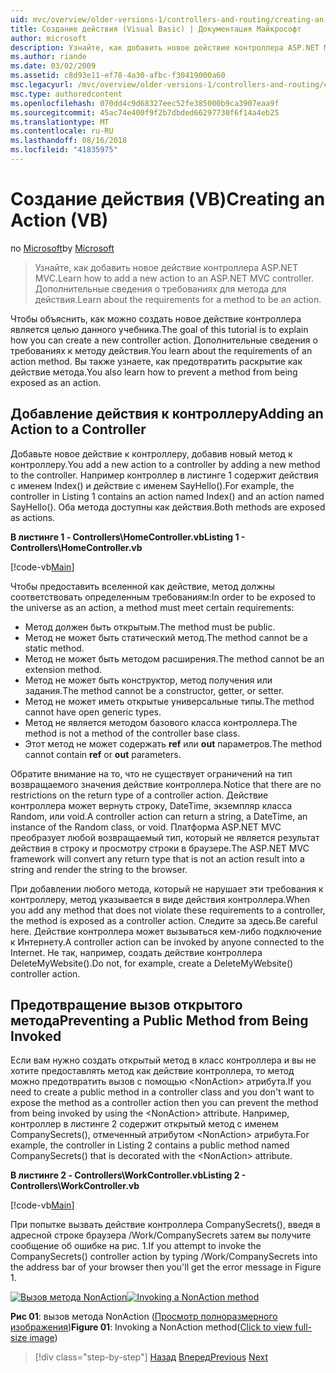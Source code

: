 ```yaml
---
uid: mvc/overview/older-versions-1/controllers-and-routing/creating-an-action-vb
title: Создание действия (Visual Basic) | Документация Майкрософт
author: microsoft
description: Узнайте, как добавить новое действие контроллера ASP.NET MVC. Дополнительные сведения о требованиях для метода для действия.
ms.author: riande
ms.date: 03/02/2009
ms.assetid: c8d93e11-ef78-4a30-afbc-f30419000a60
msc.legacyurl: /mvc/overview/older-versions-1/controllers-and-routing/creating-an-action-vb
msc.type: authoredcontent
ms.openlocfilehash: 070dd4c9d68327eec52fe385000b9ca3907eaa9f
ms.sourcegitcommit: 45ac74e400f9f2b7dbded66297730f6f14a4eb25
ms.translationtype: MT
ms.contentlocale: ru-RU
ms.lasthandoff: 08/16/2018
ms.locfileid: "41835975"
---
```

<a name="creating-an-action-vb"></a><span data-ttu-id="211dc-104">Создание действия (VB)</span><span class="sxs-lookup"><span data-stu-id="211dc-104">Creating an Action (VB)</span></span>
====================
<span data-ttu-id="211dc-105">по [Microsoft](https://github.com/microsoft)</span><span class="sxs-lookup"><span data-stu-id="211dc-105">by [Microsoft](https://github.com/microsoft)</span></span>

> <span data-ttu-id="211dc-106">Узнайте, как добавить новое действие контроллера ASP.NET MVC.</span><span class="sxs-lookup"><span data-stu-id="211dc-106">Learn how to add a new action to an ASP.NET MVC controller.</span></span> <span data-ttu-id="211dc-107">Дополнительные сведения о требованиях для метода для действия.</span><span class="sxs-lookup"><span data-stu-id="211dc-107">Learn about the requirements for a method to be an action.</span></span>


<span data-ttu-id="211dc-108">Чтобы объяснить, как можно создать новое действие контроллера является целью данного учебника.</span><span class="sxs-lookup"><span data-stu-id="211dc-108">The goal of this tutorial is to explain how you can create a new controller action.</span></span> <span data-ttu-id="211dc-109">Дополнительные сведения о требованиях к методу действия.</span><span class="sxs-lookup"><span data-stu-id="211dc-109">You learn about the requirements of an action method.</span></span> <span data-ttu-id="211dc-110">Вы также узнаете, как предотвратить раскрытие как действие метода.</span><span class="sxs-lookup"><span data-stu-id="211dc-110">You also learn how to prevent a method from being exposed as an action.</span></span>

## <a name="adding-an-action-to-a-controller"></a><span data-ttu-id="211dc-111">Добавление действия к контроллеру</span><span class="sxs-lookup"><span data-stu-id="211dc-111">Adding an Action to a Controller</span></span>

<span data-ttu-id="211dc-112">Добавьте новое действие к контроллеру, добавив новый метод к контроллеру.</span><span class="sxs-lookup"><span data-stu-id="211dc-112">You add a new action to a controller by adding a new method to the controller.</span></span> <span data-ttu-id="211dc-113">Например контроллер в листинге 1 содержит действия с именем Index() и действие с именем SayHello().</span><span class="sxs-lookup"><span data-stu-id="211dc-113">For example, the controller in Listing 1 contains an action named Index() and an action named SayHello().</span></span> <span data-ttu-id="211dc-114">Оба метода доступны как действия.</span><span class="sxs-lookup"><span data-stu-id="211dc-114">Both methods are exposed as actions.</span></span>

<span data-ttu-id="211dc-115">**В листинге 1 - Controllers\HomeController.vb**</span><span class="sxs-lookup"><span data-stu-id="211dc-115">**Listing 1 - Controllers\HomeController.vb**</span></span>

[!code-vb[Main](creating-an-action-vb/samples/sample1.vb)]

<span data-ttu-id="211dc-116">Чтобы предоставить вселенной как действие, метод должны соответствовать определенным требованиям:</span><span class="sxs-lookup"><span data-stu-id="211dc-116">In order to be exposed to the universe as an action, a method must meet certain requirements:</span></span>

- <span data-ttu-id="211dc-117">Метод должен быть открытым.</span><span class="sxs-lookup"><span data-stu-id="211dc-117">The method must be public.</span></span>
- <span data-ttu-id="211dc-118">Метод не может быть статический метод.</span><span class="sxs-lookup"><span data-stu-id="211dc-118">The method cannot be a static method.</span></span>
- <span data-ttu-id="211dc-119">Метод не может быть методом расширения.</span><span class="sxs-lookup"><span data-stu-id="211dc-119">The method cannot be an extension method.</span></span>
- <span data-ttu-id="211dc-120">Метод не может быть конструктор, метод получения или задания.</span><span class="sxs-lookup"><span data-stu-id="211dc-120">The method cannot be a constructor, getter, or setter.</span></span>
- <span data-ttu-id="211dc-121">Метод не может иметь открытые универсальные типы.</span><span class="sxs-lookup"><span data-stu-id="211dc-121">The method cannot have open generic types.</span></span>
- <span data-ttu-id="211dc-122">Метод не является методом базового класса контроллера.</span><span class="sxs-lookup"><span data-stu-id="211dc-122">The method is not a method of the controller base class.</span></span>
- <span data-ttu-id="211dc-123">Этот метод не может содержать **ref** или **out** параметров.</span><span class="sxs-lookup"><span data-stu-id="211dc-123">The method cannot contain **ref** or **out** parameters.</span></span>

<span data-ttu-id="211dc-124">Обратите внимание на то, что не существует ограничений на тип возвращаемого значения действие контроллера.</span><span class="sxs-lookup"><span data-stu-id="211dc-124">Notice that there are no restrictions on the return type of a controller action.</span></span> <span data-ttu-id="211dc-125">Действие контроллера может вернуть строку, DateTime, экземпляр класса Random, или void.</span><span class="sxs-lookup"><span data-stu-id="211dc-125">A controller action can return a string, a DateTime, an instance of the Random class, or void.</span></span> <span data-ttu-id="211dc-126">Платформа ASP.NET MVC преобразует любой возвращаемый тип, который не является результат действия в строку и просмотру строки в браузере.</span><span class="sxs-lookup"><span data-stu-id="211dc-126">The ASP.NET MVC framework will convert any return type that is not an action result into a string and render the string to the browser.</span></span>

<span data-ttu-id="211dc-127">При добавлении любого метода, который не нарушает эти требования к контроллеру, метод указывается в виде действия контроллера.</span><span class="sxs-lookup"><span data-stu-id="211dc-127">When you add any method that does not violate these requirements to a controller, the method is exposed as a controller action.</span></span> <span data-ttu-id="211dc-128">Следите за здесь.</span><span class="sxs-lookup"><span data-stu-id="211dc-128">Be careful here.</span></span> <span data-ttu-id="211dc-129">Действие контроллера может вызываться кем-либо подключение к Интернету.</span><span class="sxs-lookup"><span data-stu-id="211dc-129">A controller action can be invoked by anyone connected to the Internet.</span></span> <span data-ttu-id="211dc-130">Не так, например, создать действие контроллера DeleteMyWebsite().</span><span class="sxs-lookup"><span data-stu-id="211dc-130">Do not, for example, create a DeleteMyWebsite() controller action.</span></span>

## <a name="preventing-a-public-method-from-being-invoked"></a><span data-ttu-id="211dc-131">Предотвращение вызов открытого метода</span><span class="sxs-lookup"><span data-stu-id="211dc-131">Preventing a Public Method from Being Invoked</span></span>

<span data-ttu-id="211dc-132">Если вам нужно создать открытый метод в класс контроллера и вы не хотите предоставлять метод как действие контроллера, то метод можно предотвратить вызов с помощью &lt;NonAction&gt; атрибута.</span><span class="sxs-lookup"><span data-stu-id="211dc-132">If you need to create a public method in a controller class and you don't want to expose the method as a controller action then you can prevent the method from being invoked by using the &lt;NonAction&gt; attribute.</span></span> <span data-ttu-id="211dc-133">Например, контроллер в листинге 2 содержит открытый метод с именем CompanySecrets(), отмеченный атрибутом &lt;NonAction&gt; атрибута.</span><span class="sxs-lookup"><span data-stu-id="211dc-133">For example, the controller in Listing 2 contains a public method named CompanySecrets() that is decorated with the &lt;NonAction&gt; attribute.</span></span>

<span data-ttu-id="211dc-134">**В листинге 2 - Controllers\WorkController.vb**</span><span class="sxs-lookup"><span data-stu-id="211dc-134">**Listing 2 - Controllers\WorkController.vb**</span></span>

[!code-vb[Main](creating-an-action-vb/samples/sample2.vb)]

<span data-ttu-id="211dc-135">При попытке вызвать действие контроллера CompanySecrets(), введя в адресной строке браузера /Work/CompanySecrets затем вы получите сообщение об ошибке на рис. 1.</span><span class="sxs-lookup"><span data-stu-id="211dc-135">If you attempt to invoke the CompanySecrets() controller action by typing /Work/CompanySecrets into the address bar of your browser then you'll get the error message in Figure 1.</span></span>


<span data-ttu-id="211dc-136">[![Вызов метода NonAction](creating-an-action-vb/_static/image1.jpg)](creating-an-action-vb/_static/image1.png)</span><span class="sxs-lookup"><span data-stu-id="211dc-136">[![Invoking a NonAction method](creating-an-action-vb/_static/image1.jpg)](creating-an-action-vb/_static/image1.png)</span></span>

<span data-ttu-id="211dc-137">**Рис 01**: вызов метода NonAction ([Просмотр полноразмерного изображения](creating-an-action-vb/_static/image2.png))</span><span class="sxs-lookup"><span data-stu-id="211dc-137">**Figure 01**: Invoking a NonAction method([Click to view full-size image](creating-an-action-vb/_static/image2.png))</span></span>

> [!div class="step-by-step"]
> <span data-ttu-id="211dc-138">[Назад](creating-a-controller-vb.md)
> [Вперед](aspnet-mvc-controllers-overview-cs.md)</span><span class="sxs-lookup"><span data-stu-id="211dc-138">[Previous](creating-a-controller-vb.md)
[Next](aspnet-mvc-controllers-overview-cs.md)</span></span>
